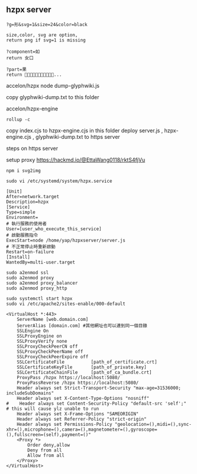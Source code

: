 ## hzpx server
	?g=形&svg=1&size=24&color=black

	size,color, svg are option,
	return png if svg=1 is missing

    ?component=如
    return 女口

    ?part=果
	return 𠒪𠜴𠪧𠵩𡅁𡱼𡸖𢃦𢑥𢒙𢻔...

accelon/hzpx
    node dump-glyphwiki.js

copy glyphwiki-dump.txt to this folder

accelon/hzpx-engine

    rollup -c

copy index.cjs to hzpx-engine.cjs in this folder
deploy server.js , hzpx-engine.cjs , glyphwiki-dump.txt to https server


steps on https server

setup proxy https://hackmd.io/@EttaWang0118/rktS4fjVu

    npm i svg2img

    sudo vi /etc/systemd/system/hzpx.service

```
[Unit]
After=network.target
Description=hzpx
[Service]
Type=simple
Environment=
# 執行服務的使用者
User=[user_who_execute_this_service]
# 啟動服務指令
ExecStart=node /home/yap/hzpxserver/server.js
# 不正常停止時重新啟動
Restart=on-failure
[Install]
WantedBy=multi-user.target
```
	sudo a2enmod ssl
	sudo a2enmod proxy
	sudo a2enmod proxy_balancer
	sudo a2enmod proxy_http

    sudo systemctl start hzpx
    sudo vi /etc/apache2/sites-enable/000-default



```
<VirtualHost *:443>
	ServerName [web.domain.com]
	ServerAlias [domain.com] #其他網址也可以連到同一個目錄
	SSLEngine On
	SSLProxyEngine on
	SSLProxyVerify none
	SSLProxyCheckPeerCN off
	SSLProxyCheckPeerName off
	SSLProxyCheckPeerExpire off
	SSLCertificateFile          [path_of_certificate.crt]
	SSLCertificateKeyFile       [path_of_private.key]
	SSLCertificateChainFile     [path_of_ca_bundle.crt]
	ProxyPass /hzpx https://localhost:5080/
	ProxyPassReverse /hzpx https://localhost:5080/
    Header always set Strict-Transport-Security "max-age=31536000; includeSubDomains"
    Header always set X-Content-Type-Options "nosniff"
#    Header always set Content-Security-Policy "default-src 'self';"   # this will cause ylz unable to run
    Header always set X-Frame-Options "SAMEORIGIN"
    Header always set Referrer-Policy "strict-origin"
    Header always set Permissions-Policy "geolocation=(),midi=(),sync-xhr=(),microphone=(),camera=(),magnetometer=(),gyroscope=(),fullscreen=(self),payment=()"
	<Proxy *>
		Order deny,allow
		Deny from all
		Allow from all
	</Proxy>
</VirtualHost>
```